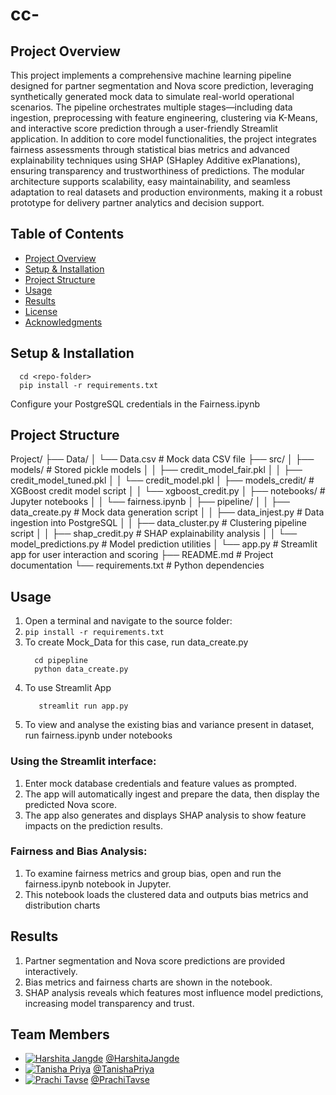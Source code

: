 # cc-
## Project Overview
This project implements a comprehensive machine learning pipeline designed for partner segmentation and Nova score prediction, leveraging synthetically generated mock data to simulate real-world operational scenarios. The pipeline orchestrates multiple stages—including data ingestion, preprocessing with feature engineering, clustering via K-Means, and interactive score prediction through a user-friendly Streamlit application. In addition to core model functionalities, the project integrates fairness assessments through statistical bias metrics and advanced explainability techniques using SHAP (SHapley Additive exPlanations), ensuring transparency and trustworthiness of predictions. The modular architecture supports scalability, easy maintainability, and seamless adaptation to real datasets and production environments, making it a robust prototype for delivery partner analytics and decision support.


## Table of Contents
- [Project Overview](#project-overview)
- [Setup & Installation](#setup--installation)
- [Project Structure](#project-structure)
- [Usage](#usage)
- [Results](#results)
- [License](#license)
- [Acknowledgments](#acknowledgments)


## Setup & Installation
```git clone <repo-url>
  cd <repo-folder>
  pip install -r requirements.txt
```
Configure your PostgreSQL credentials in the Fairness.ipynb


## Project Structure
Project/
├── Data/
│   └── Data.csv                    # Mock data CSV file
├── src/
│   ├── models/                     # Stored pickle models
│   │   ├── credit_model_fair.pkl
│   │   ├── credit_model_tuned.pkl
│   │   └── credit_model.pkl
│   ├── models_credit/              # XGBoost credit model script
│   │   └── xgboost_credit.py
│   ├── notebooks/                  # Jupyter notebooks
│   │   └── fairness.ipynb
│   ├── pipeline/
│   │   ├── data_create.py          # Mock data generation script
│   │   ├── data_injest.py          # Data ingestion into PostgreSQL
│   │   ├── data_cluster.py         # Clustering pipeline script
│   │   ├── shap_credit.py          # SHAP explainability analysis
│   │   └── model_predictions.py    # Model prediction utilities
│   └── app.py                      # Streamlit app for user interaction and scoring
├── README.md                       # Project documentation
└── requirements.txt                # Python dependencies


## Usage

1. Open a terminal and navigate to the source folder:
2. `pip install -r requirements.txt`
3. To create Mock_Data for this case, run data_create.py
    ```cd src
      cd pipepline
      python data_create.py
   ```
4. To use Streamlit App
   ```cd src
      streamlit run app.py
   ```
5. To view and analyse the existing bias and variance present in dataset, run fairness.ipynb under notebooks

### Using the Streamlit interface:
1. Enter mock database credentials and feature values as prompted.
2. The app will automatically ingest and prepare the data, then display the predicted Nova score.
3. The app also generates and displays SHAP analysis to show feature impacts on the prediction results.
### Fairness and Bias Analysis:
1. To examine fairness metrics and group bias, open and run the fairness.ipynb notebook in Jupyter.
2. This notebook loads the clustered data and outputs bias metrics and distribution charts
   

## Results
1. Partner segmentation and Nova score predictions are provided interactively.
2. Bias metrics and fairness charts are shown in the notebook.
3. SHAP analysis reveals which features most influence model predictions, increasing model transparency and trust.

## Team Members
- [![Harshita Jangde](https://github.com/alice.png?size=40)](https://github.com/HarshitaJangde) [@HarshitaJangde](https://github.com/HarshitaJangde) 
- [![Tanisha Priya](https://github.com/bob.png?size=40)](https://github.com/tanishapr) [@TanishaPriya](https://github.com/tanishapr) 
- [![Prachi Tavse](https://github.com/eve.png?size=40)](https://github.com/prachitavse) [@PrachiTavse](https://github.com/prachitavse) 
